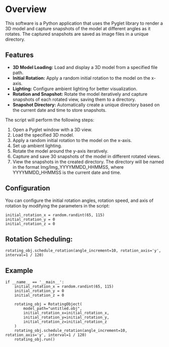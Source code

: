 # Overview

This software is a Python application that uses the Pyglet library to render a 3D model and capture snapshots of the model at different angles as it rotates. The captured snapshots are saved as image files in a unique directory.

## Features

- **3D Model Loading:** Load and display a 3D model from a specified file path.
- **Initial Rotation:** Apply a random initial rotation to the model on the x-axis.
- **Lighting:** Configure ambient lighting for better visualization.
- **Rotation and Snapshot:** Rotate the model iteratively and capture snapshots of each rotated view, saving them to a directory.
- **Snapshot Directory:** Automatically create a unique directory based on the current date and time to store snapshots.

The script will perform the following steps:

1. Open a Pyglet window with a 3D view.
2. Load the specified 3D model.
3. Apply a random initial rotation to the model on the x-axis.
4. Set up ambient lighting.
5. Rotate the model around the y-axis iteratively.
6. Capture and save 30 snapshots of the model in different rotated views.
7. View the snapshots in the created directory. The directory will be named in the format Img/Img_YYYYMMDD_HHMMSS, where YYYYMMDD_HHMMSS is the current date and time.

## Configuration
You can configure the initial rotation angles, rotation speed, and axis of rotation by modifying the parameters in the script:

```
initial_rotation_x = random.randint(65, 115)
initial_rotation_y = 0
initial_rotation_z = 0
```
## Rotation Scheduling:
```
rotating_obj.schedule_rotation(angle_increment=10, rotation_axis='y', interval=1 / 120)
```

## Example 
```
if __name__ == '__main__':
    initial_rotation_x = random.randint(65, 115)
    initial_rotation_y = 0
    initial_rotation_z = 0

    rotating_obj = RotatingObject(
        model_path="untitled.obj",
        initial_rotation_x=initial_rotation_x,
        initial_rotation_y=initial_rotation_y,
        initial_rotation_z=initial_rotation_z
    )
    rotating_obj.schedule_rotation(angle_increment=10, rotation_axis='y', interval=1 / 120)
    rotating_obj.run()
```


